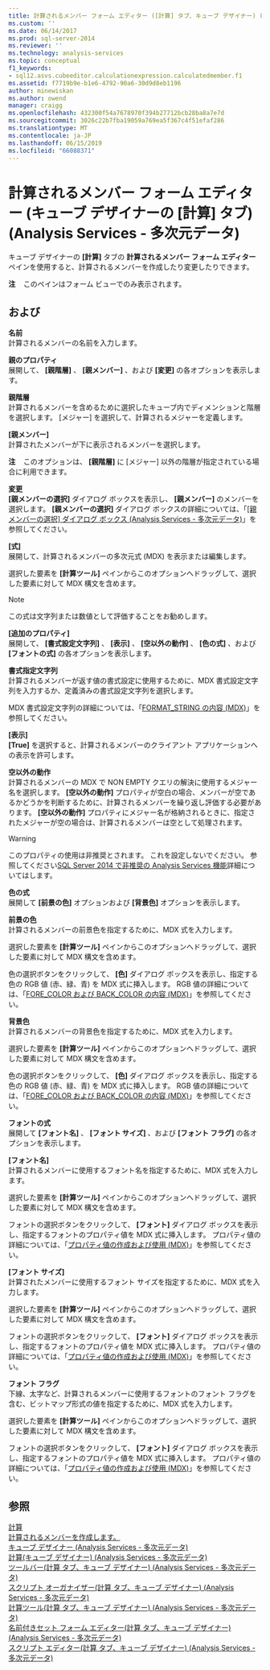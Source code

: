 ```yaml
---
title: 計算されるメンバー フォーム エディター ([計算] タブ、キューブ デザイナー) (Analysis Services - 多次元データ) |Microsoft Docs
ms.custom: ''
ms.date: 06/14/2017
ms.prod: sql-server-2014
ms.reviewer: ''
ms.technology: analysis-services
ms.topic: conceptual
f1_keywords:
- sql12.asvs.cubeeditor.calculationexpression.calculatedmember.f1
ms.assetid: f7719b9e-b1e6-4792-90a6-30d9d8eb1196
author: minewiskan
ms.author: owend
manager: craigg
ms.openlocfilehash: 432300f54a7678970f394b27712bcb28ba8a7e7d
ms.sourcegitcommit: 3026c22b7fba19059a769ea5f367c4f51efaf286
ms.translationtype: MT
ms.contentlocale: ja-JP
ms.lasthandoff: 06/15/2019
ms.locfileid: "66088371"
---
```

# <a name="calculated-member-form-editor-calculations-tab-cube-designer-analysis-services---multidimensional-data"></a>計算されるメンバー フォーム エディター (キューブ デザイナーの [計算] タブ) (Analysis Services - 多次元データ)
  キューブ デザイナーの **[計算]** タブの **計算されるメンバー フォーム エディター** ペインを使用すると、計算されるメンバーを作成したり変更したりできます。  
  
 **注** &#xA0;&#xA0;&#xA0;このペインはフォーム ビューでのみ表示されます。  
  
## <a name="options"></a>および  
 **名前**  
 計算されるメンバーの名前を入力します。  
  
 **親のプロパティ**  
 展開して、 **[親階層]** 、 **[親メンバー]** 、および **[変更]** の各オプションを表示します。  
  
 **親階層**  
 計算されるメンバーを含めるために選択したキューブ内でディメンションと階層を選択します。 [メジャー] を選択して、計算されるメジャーを定義します。  
  
 **[親メンバー]**  
 計算されたメンバーが下に表示されるメンバーを選択します。  
  
 **注** &nbsp;&nbsp;&nbsp;このオプションは、 **[親階層]** に [メジャー] 以外の階層が指定されている場合に利用できます。  
  
 **変更**  
 **[親メンバーの選択]** ダイアログ ボックスを表示し、 **[親メンバー]** のメンバーを選択します。 **[親メンバーの選択]** ダイアログ ボックスの詳細については、「[[親メンバーの選択] ダイアログ ボックス &#40;Analysis Services - 多次元データ&#41;](select-parent-member-dialog-box-analysis-services-multidimensional-data.md)」を参照してください。  
  
 **[式]**  
 展開して、計算されるメンバーの多次元式 (MDX) を表示または編集します。  
  
 選択した要素を **[計算ツール]** ペインからこのオプションへドラッグして、選択した要素に対して MDX 構文を含めます。  
  
> [!NOTE]  
>  この式は文字列または数値として評価することをお勧めします。  
  
 **[追加のプロパティ]**  
 展開して、 **[書式設定文字列]** 、 **[表示]** 、 **[空以外の動作]** 、 **[色の式]** 、および **[フォントの式]** の各オプションを表示します。  
  
 **書式指定文字列**  
 計算されるメンバーが返す値の書式設定に使用するために、MDX 書式設定文字列を入力するか、定義済みの書式設定文字列を選択します。  
  
 MDX 書式設定文字列の詳細については、「[FORMAT_STRING の内容 &#40;MDX&#41;](multidimensional-models/mdx/mdx-cell-properties-format-string-contents.md)」を参照してください。  
  
 **[表示]**  
 **[True]** を選択すると、計算されるメンバーのクライアント アプリケーションへの表示を許可します。  
  
 **空以外の動作**  
 計算されるメンバーの MDX で NON EMPTY クエリの解決に使用するメジャー名を選択します。 **[空以外の動作]** プロパティが空白の場合、メンバーが空であるかどうかを判断するために、計算されるメンバーを繰り返し評価する必要があります。 **[空以外の動作]** プロパティにメジャー名が格納されるときに、指定されたメジャーが空の場合は、計算されるメンバーは空として処理されます。  
  
> [!WARNING]  
>  このプロパティの使用は非推奨とされます。 これを設定しないでください。 参照してください[SQL Server 2014 で非推奨の Analysis Services 機能](deprecated-analysis-services-features-in-sql-server-2014.md)詳細についてはします。  
  
 **色の式**  
 展開して **[前景の色]** オプションおよび **[背景色]** オプションを表示します。  
  
 **前景の色**  
 計算されるメンバーの前景色を指定するために、MDX 式を入力します。  
  
 選択した要素を **[計算ツール]** ペインからこのオプションへドラッグして、選択した要素に対して MDX 構文を含めます。  
  
 色の選択ボタンをクリックして、 **[色]** ダイアログ ボックスを表示し、指定する色の RGB 値 (赤、緑、青) を MDX 式に挿入します。 RGB 値の詳細については、「[FORE_COLOR および BACK_COLOR の内容 &#40;MDX&#41;](multidimensional-models/mdx/mdx-cell-properties-fore-color-and-back-color-contents.md)」を参照してください。  
  
 **背景色**  
 計算されるメンバーの背景色を指定するために、MDX 式を入力します。  
  
 選択した要素を **[計算ツール]** ペインからこのオプションへドラッグして、選択した要素に対して MDX 構文を含めます。  
  
 色の選択ボタンをクリックして、 **[色]** ダイアログ ボックスを表示し、指定する色の RGB 値 (赤、緑、青) を MDX 式に挿入します。 RGB 値の詳細については、「[FORE_COLOR および BACK_COLOR の内容 &#40;MDX&#41;](multidimensional-models/mdx/mdx-cell-properties-fore-color-and-back-color-contents.md)」を参照してください。  
  
 **フォントの式**  
 展開して **[フォント名]** 、 **[フォント サイズ]** 、および **[フォント フラグ]** の各オプションを表示します。  
  
 **[フォント名]**  
 計算されるメンバーに使用するフォント名を指定するために、MDX 式を入力します。  
  
 選択した要素を **[計算ツール]** ペインからこのオプションへドラッグして、選択した要素に対して MDX 構文を含めます。  
  
 フォントの選択ボタンをクリックして、 **[フォント]** ダイアログ ボックスを表示し、指定するフォントのプロパティ値を MDX 式に挿入します。 プロパティ値の詳細については、「[プロパティ値の作成および使用 &#40;MDX&#41;](creating-and-using-property-values-mdx.md)」を参照してください。  
  
 **[フォント サイズ]**  
 計算されたメンバーに使用するフォント サイズを指定するために、MDX 式を入力します。  
  
 選択した要素を **[計算ツール]** ペインからこのオプションへドラッグして、選択した要素に対して MDX 構文を含めます。  
  
 フォントの選択ボタンをクリックして、 **[フォント]** ダイアログ ボックスを表示し、指定するフォントのプロパティ値を MDX 式に挿入します。 プロパティ値の詳細については、「[プロパティ値の作成および使用 &#40;MDX&#41;](creating-and-using-property-values-mdx.md)」を参照してください。  
  
 **フォント フラグ**  
 下線、太字など、計算されるメンバーに使用するフォントのフォント フラグを含む、ビットマップ形式の値を指定するために、MDX 式を入力します。  
  
 選択した要素を **[計算ツール]** ペインからこのオプションへドラッグして、選択した要素に対して MDX 構文を含めます。  
  
 フォントの選択ボタンをクリックして、 **[フォント]** ダイアログ ボックスを表示し、指定するフォントのプロパティ値を MDX 式に挿入します。 プロパティ値の詳細については、「[プロパティ値の作成および使用 &#40;MDX&#41;](creating-and-using-property-values-mdx.md)」を参照してください。  
  
## <a name="see-also"></a>参照  
 [計算](multidimensional-models-olap-logical-cube-objects/calculations.md)   
 [計算されるメンバーを作成します。](multidimensional-models/create-calculated-members.md)   
 [キューブ デザイナー &#40;Analysis Services - 多次元データ&#41;](cube-designer-analysis-services-multidimensional-data.md)   
 [計算&#40;キューブ デザイナー&#41; &#40;Analysis Services - 多次元データ&#41;](calculations-cube-designer-analysis-services-multidimensional-data.md)   
 [ツールバー&#40;計算 タブ、キューブ デザイナー&#41; &#40;Analysis Services - 多次元データ&#41;](toolbar-calculations-tab-cube-designer-analysis-services-multidimensional-data.md)   
 [スクリプト オーガナイザー&#40;計算 タブ、キューブ デザイナー&#41; &#40;Analysis Services - 多次元データ&#41;](script-organizer-cube-designer-analysis-services-multidimensional-data.md)   
 [計算ツール&#40;計算 タブ、キューブ デザイナー&#41; &#40;Analysis Services - 多次元データ&#41;](calculation-tools-cube-designer-analysis-services-multidimensional-data.md)   
 [名前付きセット フォーム エディター&#40;計算 タブ、キューブ デザイナー&#41; &#40;Analysis Services - 多次元データ&#41;](named-set-form-editor-cube-designer-analysis-services-multidimensional-data.md)   
 [スクリプト エディター&#40;計算 タブ、キューブ デザイナー&#41; &#40;Analysis Services - 多次元データ&#41;](script-editor-calculations-cube-designer-analysis-services-multidimensional-data.md)  
  
  
